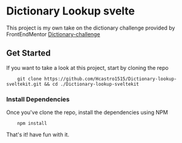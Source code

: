 # Dictionary Lookup svelte

This project is my own take on the dictionary challenge provided by FrontEndMentor [Dictionary-challenge]("https://www.frontendmentor.io/challenges/dictionary-web-app-h5wwnyuKFL")

## Get Started

If you want to take a look at this project, start by cloning the repo

```
    git clone https://github.com/Hcastro1515/Dictionary-lookup-sveltekit.git && cd ./Dictionary-lookup-sveltekit
```

### Install Dependencies

Once you've clone the repo, install the dependencies using NPM

```
    npm install
```

That's it! have fun with it.
